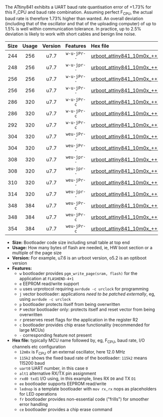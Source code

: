 The ATtiny841 exhibits a UART baud rate quantisation error of +1.73% for this F_CPU and baud rate combination. Assuming perfect F<sub>CPU</sub>, the actual baud rate is therefore 1.73% higher than wanted. An overall deviation (including that of the oscillator and that of the uploading computer) of up to 1.5% is well within communication tolerance. In practice, up to 2.5% deviation is likely to work with short cables and benign line noise.

|Size|Usage|Version|Features|Hex file|
|:-:|:-:|:-:|:-:|:--|
|244|256|u7.7|`w-u-jPr--`|[urboot_attiny841_10m0x_++76k8_uart0_alt1_rxb2_txa7_lednop.hex](https://raw.githubusercontent.com/stefanrueger/urboot.hex/main/mcus/attiny841/external_oscillator/fcpu_10m0x/br_++76k8/urboot_attiny841_10m0x_++76k8_uart0_alt1_rxb2_txa7_lednop.hex)|
|248|256|u7.7|`w-u-jpr--`|[urboot_attiny841_10m0x_++76k8_uart0_alt1_rxb2_txa7_lednop_fr.hex](https://raw.githubusercontent.com/stefanrueger/urboot.hex/main/mcus/attiny841/external_oscillator/fcpu_10m0x/br_++76k8/urboot_attiny841_10m0x_++76k8_uart0_alt1_rxb2_txa7_lednop_fr.hex)|
|256|256|u7.7|`w-u-jPr--`|[urboot_attiny841_10m0x_++76k8_uart0_rxa2_txa1_lednop_fr.hex](https://raw.githubusercontent.com/stefanrueger/urboot.hex/main/mcus/attiny841/external_oscillator/fcpu_10m0x/br_++76k8/urboot_attiny841_10m0x_++76k8_uart0_rxa2_txa1_lednop_fr.hex)|
|256|256|u7.7|`w-u-jPr--`|[urboot_attiny841_10m0x_++76k8_uart1_rxa4_txa5_lednop_fr.hex](https://raw.githubusercontent.com/stefanrueger/urboot.hex/main/mcus/attiny841/external_oscillator/fcpu_10m0x/br_++76k8/urboot_attiny841_10m0x_++76k8_uart1_rxa4_txa5_lednop_fr.hex)|
|286|320|u7.7|`w-u-jPr-c`|[urboot_attiny841_10m0x_++76k8_uart0_rxa2_txa1_lednop_fr_ce.hex](https://raw.githubusercontent.com/stefanrueger/urboot.hex/main/mcus/attiny841/external_oscillator/fcpu_10m0x/br_++76k8/urboot_attiny841_10m0x_++76k8_uart0_rxa2_txa1_lednop_fr_ce.hex)|
|286|320|u7.7|`w-u-jPr-c`|[urboot_attiny841_10m0x_++76k8_uart1_rxa4_txa5_lednop_fr_ce.hex](https://raw.githubusercontent.com/stefanrueger/urboot.hex/main/mcus/attiny841/external_oscillator/fcpu_10m0x/br_++76k8/urboot_attiny841_10m0x_++76k8_uart1_rxa4_txa5_lednop_fr_ce.hex)|
|292|320|u7.7|`w-u-jPr-c`|[urboot_attiny841_10m0x_++76k8_uart0_alt1_rxb2_txa7_lednop_fr_ce.hex](https://raw.githubusercontent.com/stefanrueger/urboot.hex/main/mcus/attiny841/external_oscillator/fcpu_10m0x/br_++76k8/urboot_attiny841_10m0x_++76k8_uart0_alt1_rxb2_txa7_lednop_fr_ce.hex)|
|304|320|u7.7|`weu-jPr--`|[urboot_attiny841_10m0x_++76k8_uart0_rxa2_txa1_ee_lednop.hex](https://raw.githubusercontent.com/stefanrueger/urboot.hex/main/mcus/attiny841/external_oscillator/fcpu_10m0x/br_++76k8/urboot_attiny841_10m0x_++76k8_uart0_rxa2_txa1_ee_lednop.hex)|
|304|320|u7.7|`weu-jPr--`|[urboot_attiny841_10m0x_++76k8_uart1_rxa4_txa5_ee_lednop.hex](https://raw.githubusercontent.com/stefanrueger/urboot.hex/main/mcus/attiny841/external_oscillator/fcpu_10m0x/br_++76k8/urboot_attiny841_10m0x_++76k8_uart1_rxa4_txa5_ee_lednop.hex)|
|308|320|u7.7|`weu-jpr--`|[urboot_attiny841_10m0x_++76k8_uart0_rxa2_txa1_ee_lednop_fr.hex](https://raw.githubusercontent.com/stefanrueger/urboot.hex/main/mcus/attiny841/external_oscillator/fcpu_10m0x/br_++76k8/urboot_attiny841_10m0x_++76k8_uart0_rxa2_txa1_ee_lednop_fr.hex)|
|308|320|u7.7|`weu-jpr--`|[urboot_attiny841_10m0x_++76k8_uart1_rxa4_txa5_ee_lednop_fr.hex](https://raw.githubusercontent.com/stefanrueger/urboot.hex/main/mcus/attiny841/external_oscillator/fcpu_10m0x/br_++76k8/urboot_attiny841_10m0x_++76k8_uart1_rxa4_txa5_ee_lednop_fr.hex)|
|310|320|u7.7|`weu-jPr--`|[urboot_attiny841_10m0x_++76k8_uart0_alt1_rxb2_txa7_ee_lednop.hex](https://raw.githubusercontent.com/stefanrueger/urboot.hex/main/mcus/attiny841/external_oscillator/fcpu_10m0x/br_++76k8/urboot_attiny841_10m0x_++76k8_uart0_alt1_rxb2_txa7_ee_lednop.hex)|
|314|320|u7.7|`weu-jpr--`|[urboot_attiny841_10m0x_++76k8_uart0_alt1_rxb2_txa7_ee_lednop_fr.hex](https://raw.githubusercontent.com/stefanrueger/urboot.hex/main/mcus/attiny841/external_oscillator/fcpu_10m0x/br_++76k8/urboot_attiny841_10m0x_++76k8_uart0_alt1_rxb2_txa7_ee_lednop_fr.hex)|
|348|384|u7.7|`weu-jPr-c`|[urboot_attiny841_10m0x_++76k8_uart0_rxa2_txa1_ee_lednop_fr_ce.hex](https://raw.githubusercontent.com/stefanrueger/urboot.hex/main/mcus/attiny841/external_oscillator/fcpu_10m0x/br_++76k8/urboot_attiny841_10m0x_++76k8_uart0_rxa2_txa1_ee_lednop_fr_ce.hex)|
|348|384|u7.7|`weu-jPr-c`|[urboot_attiny841_10m0x_++76k8_uart1_rxa4_txa5_ee_lednop_fr_ce.hex](https://raw.githubusercontent.com/stefanrueger/urboot.hex/main/mcus/attiny841/external_oscillator/fcpu_10m0x/br_++76k8/urboot_attiny841_10m0x_++76k8_uart1_rxa4_txa5_ee_lednop_fr_ce.hex)|
|354|384|u7.7|`weu-jPr-c`|[urboot_attiny841_10m0x_++76k8_uart0_alt1_rxb2_txa7_ee_lednop_fr_ce.hex](https://raw.githubusercontent.com/stefanrueger/urboot.hex/main/mcus/attiny841/external_oscillator/fcpu_10m0x/br_++76k8/urboot_attiny841_10m0x_++76k8_uart0_alt1_rxb2_txa7_ee_lednop_fr_ce.hex)|

- **Size:** Bootloader code size including small table at top end
- **Usage:** How many bytes of flash are needed, ie, HW boot section or a multiple of the page size
- **Version:** For example, u7.6 is an urboot version, o5.2 is an optiboot version
- **Features:**
  + `w` bootloader provides `pgm_write_page(sram, flash)` for the application at `FLASHEND-4+1`
  + `e` EEPROM read/write support
  + `u` uses urprotocol requiring `avrdude -c urclock` for programming
  + `j` vector bootloader: applications *need to be patched externally*, eg, using `avrdude -c urclock`
  + `p` bootloader protects itself from being overwritten
  + `P` vector bootloader only: protects itself and reset vector from being overwritten
  + `r` preserves reset flags for the application in the register R2
  + `c` bootloader provides chip erase functionality (recommended for large MCUs)
  + `-` corresponding feature not present
- **Hex file:** typically MCU name followed by, eg, F<sub>CPU</sub>, baud rate, I/O channels etc configuration
  + `12m0x` is F<sub>CPU</sub> of an external oscillator, here 12.0 MHz
  + `115k2` shows the fixed baud rate of the bootloader: `115k2` means 115200 baud
  + `uart0` UART number, in this case `0`
  + `alt1` alternative RX/TX pin assignment
  + `rxd0 txd1` I/O using, in this example, lines RX `D0` and TX `D1`
  + `ee` bootloader supports EEPROM read/write
  + `lednop` is a template bootloader with `mov rx,rx` nops as placeholders for LED operations
  + `fr` bootloader provides non-essential code ("frills") for smoother error handling
  + `ce` bootloader provides a chip erase command
